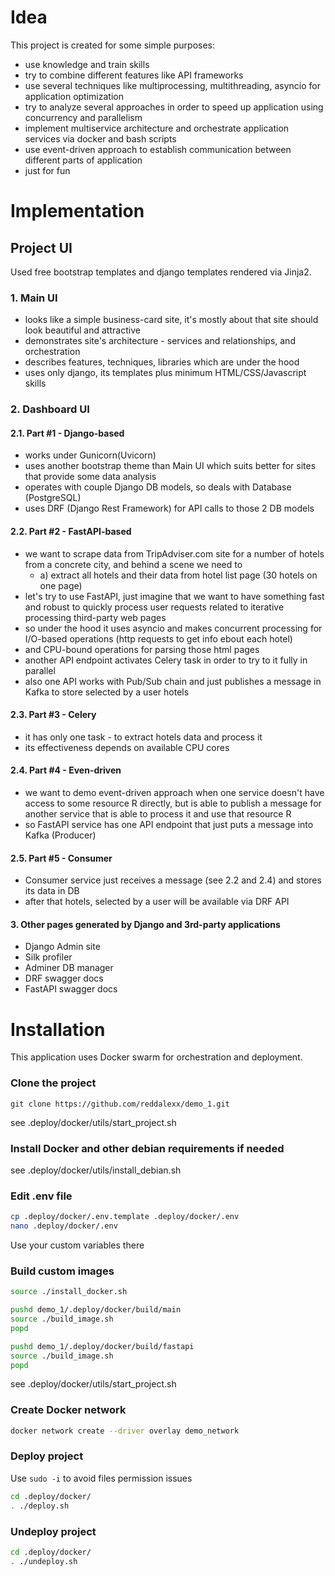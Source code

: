 # Idea

This project is created for some simple purposes:

- use knowledge and train skills
- try to combine different features like API frameworks
- use several techniques like multiprocessing, multithreading, asyncio for application optimization  
- try to analyze several approaches in order to speed up application using concurrency and parallelism
- implement multiservice architecture and orchestrate application services via docker and bash scripts
- use event-driven approach to establish communication between different parts of application
- just for fun


# Implementation

## Project UI

Used free bootstrap templates and django templates rendered via Jinja2.

### 1. Main UI

- looks like a simple business-card site, it's mostly about that site should look beautiful and attractive
- demonstrates site's architecture - services and relationships, and orchestration
- describes features, techniques, libraries which are under the hood
- uses only django, its templates plus minimum HTML/CSS/Javascript skills

### 2. Dashboard UI

#### 2.1. Part #1 - Django-based
- works under Gunicorn(Uvicorn)
- uses another bootstrap theme than Main UI which suits better for sites that provide some data analysis
- operates with couple Django DB models, so deals with Database (PostgreSQL)
- uses DRF (Django Rest Framework) for API calls to those 2 DB models

#### 2.2. Part #2 - FastAPI-based
- we want to scrape data from TripAdviser.com site for a number of hotels from a concrete city, and behind a scene we need to
  - a) extract all hotels and their data from hotel list page (30 hotels on one page) 
- let's try to use FastAPI, just imagine that we want to have something fast and robust to quickly process user requests related to iterative processing third-party web pages
- so under the hood it uses asyncio and makes concurrent processing for I/O-based operations (http requests to get info ebout each hotel)
- and CPU-bound operations for parsing those html pages 
- another API endpoint activates Celery task in order to try to it fully in parallel
- also one API works with Pub/Sub chain and just publishes a message in Kafka to store selected by a user hotels

#### 2.3. Part #3 - Celery
- it has only one task - to extract hotels data and process it
- its effectiveness depends on available CPU cores

#### 2.4. Part #4 - Even-driven
- we want to demo event-driven approach when one service doesn't have access to some resource R directly, but is able to publish a message for another service that is able to process it and use that resource R
- so FastAPI service has one API endpoint that just puts a message into Kafka (Producer)

#### 2.5. Part #5 - Consumer
- Consumer service just receives a message (see 2.2 and 2.4) and stores its data in DB
- after that hotels, selected by a user will be available via DRF API

#### 3. Other pages generated by Django and 3rd-party applications
- Django Admin site
- Silk profiler
- Adminer DB manager
- DRF swagger docs
- FastAPI swagger docs


# Installation

This application uses Docker swarm for orchestration and deployment.

### Clone the project

```
git clone https://github.com/reddalexx/demo_1.git
```
see .deploy/docker/utils/start_project.sh

### Install Docker and other debian requirements if needed
see .deploy/docker/utils/install_debian.sh

### Edit .env file

```bash
cp .deploy/docker/.env.template .deploy/docker/.env 
nano .deploy/docker/.env 
```
Use your custom variables there

### Build custom images

```bash
source ./install_docker.sh

pushd demo_1/.deploy/docker/build/main
source ./build_image.sh
popd

pushd demo_1/.deploy/docker/build/fastapi
source ./build_image.sh
popd
```
see .deploy/docker/utils/start_project.sh

### Create Docker network
```bash
docker network create --driver overlay demo_network
```

### Deploy project
Use `sudo -i` to avoid files permission issues
```bash
cd .deploy/docker/
. ./deploy.sh
```

### Undeploy project
```bash
cd .deploy/docker/
. ./undeploy.sh
```
